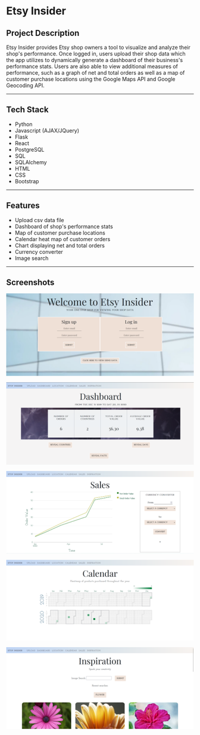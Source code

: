 # Etsy Insider


## Project Description
Etsy Insider provides Etsy shop owners a tool to visualize and analyze their shop's performance. Once logged in, users upload their shop data which the app utilizes to dynamically generate a dashboard of their business's performance stats. Users are also able to view additional measures of performance, such as a graph of net and total orders as well as a map of customer purchase locations using the Google Maps API and Google Geocoding API.



---
## Tech Stack
- Python
- Javascript (AJAX/JQuery)
- Flask
- React
- PostgreSQL
- SQL
- SQLAlchemy
- HTML
- CSS
- Bootstrap



---
## Features
- Upload csv data file
- Dashboard of shop's performance stats
- Map of customer purchase locations
- Calendar heat map of customer orders
- Chart displaying net and total orders
- Currency converter
- Image search



---
## Screenshots
![Homepage](/static/img/Homepage.png "Homepage")

![Dashboard](/static/img/Dashboard.png "Dashboard")

![Sales Page](/static/img/Sales.png "Sales")

![Calendar Page](/static/img/Calendar.png "Calendar")

![Inspiration Page](/static/img/Inspiration.png "Inspiration")